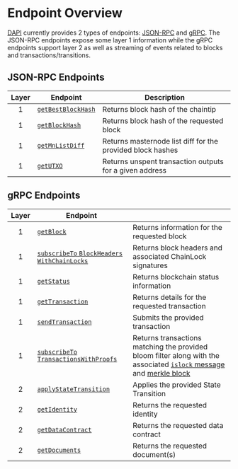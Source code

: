 # Endpoint Overview

[DAPI](explanation-dapi) currently provides 2 types of endpoints: [JSON-RPC](https://www.jsonrpc.org/) and [gRPC](https://grpc.io/docs/guides/). The JSON-RPC endpoints expose some layer 1 information while the gRPC endpoints support layer 2 as well as streaming of events related to blocks and transactions/transitions.

## JSON-RPC Endpoints

| Layer | Endpoint | Description |
| :-: | - | - |
| 1 | [`getBestBlockHash`](reference-dapi-endpoints-json-rpc-endpoints#section-get-best-block-hash) | Returns block hash of the chaintip |
| 1 | [`getBlockHash`](reference-dapi-endpoints-json-rpc-endpoints#section-get-block-hash) | Returns block hash of the requested block |
| 1 | [`getMnListDiff`](reference-dapi-endpoints-json-rpc-endpoints#section-get-mn-list-diff) | Returns masternode list diff for the provided block hashes |
| 1 | [`getUTXO`](reference-dapi-endpoints-json-rpc-endpoints#section-get-utxo) | Returns unspent transaction outputs for a given address |

## gRPC Endpoints

| Layer | Endpoint | |
| :-: | - | - |
| 1 | [`getBlock`](reference-dapi-endpoints-core-grpc-endpoints#section-get-block) | Returns information for the requested block |
| 1 | [`subscribeTo` `BlockHeaders` `WithChainLocks`](reference-dapi-endpoints-core-grpc-endpoints#section-subscribe-to-block-headers-with-chain-locks) | Returns block headers and associated ChainLock signatures |
| 1 | [`getStatus`](reference-dapi-endpoints-core-grpc-endpoints#section-get-status) | Returns blockchain status information |
| 1 | [`getTransaction`](reference-dapi-endpoints-core-grpc-endpoints#section-get-transaction) | Returns details for the requested transaction |
| 1 | [`sendTransaction`](reference-dapi-endpoints-core-grpc-endpoints#section-send-transaction) | Submits the provided transaction |
| 1 | [`subscribeTo` `TransactionsWithProofs`](reference-dapi-endpoints-transaction-streaming-endpoints#section-subscribe-to-transactions-with-proofs) | Returns transactions matching the provided bloom filter along with the associated [`islock` message](https://dashcore.readme.io/docs/core-ref-p2p-network-instantsend-messages#section-islock) and [merkle block](https://dashcore.readme.io/docs/core-ref-p2p-network-data-messages#section-merkle-block) |
| 2 | [`applyStateTransition`](reference-dapi-endpoints-platform-endpoints#section-apply-state-transition) | Applies the provided State Transition |
| 2 | [`getIdentity`](reference-dapi-endpoints-platform-endpoints#section-get-identity) | Returns the requested identity |
| 2 | [`getDataContract`](reference-dapi-endpoints-platform-endpoints#section-get-data-contract) | Returns the requested data contract |
| 2 | [`getDocuments`](reference-dapi-endpoints-platform-endpoints#section-get-documents) | Returns the requested document(s) |